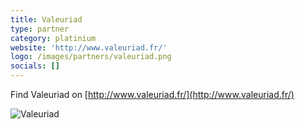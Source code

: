 ```yaml
---
title: Valeuriad
type: partner
category: platinium
website: 'http://www.valeuriad.fr/'
logo: /images/partners/valeuriad.png
socials: []
---
```


Find Valeuriad on [http://www.valeuriad.fr/](http://www.valeuriad.fr/)

![Valeuriad](/images/partners/valeuriad.png)
